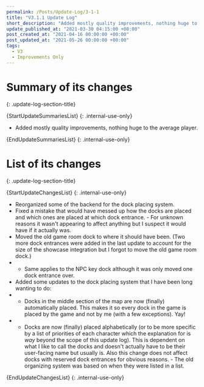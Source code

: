 ```yaml
---
permalink: /Posts/Update-Log/3-1-1
title: "V3.1.1 Update Log"
short_description: "Added mostly quality improvements, nothing huge to the average player."
update_published_at: "2021-03-30 04:15:00 +00:00"
post_created_at: "2021-04-16 00:00:00 +00:00"
post_updated_at: "2021-05-26 00:00:00 +00:00"
tags:
  - V3
  - Improvements Only
---
```


# Summary of its changes
{: .update-log-section-title}

{StartUpdateSummariesList}
{: .internal-use-only}

* Added mostly quality improvements, nothing huge to the average player.

{EndUpdateSummariesList}
{: .internal-use-only}

# List of its changes
{: .update-log-section-title}

{StartUpdateChangesList}
{: .internal-use-only}

* Reorganized some of the backend for the dock placing system.
* Fixed a mistake that would have messed up how the docks are placed and which ones are placed at which dock entrance. - For unknown reasons it wasn't appearing to affect anything but I suspect it would have if it actually was.
* Moved the old game room dock to where it should have been. (Two more dock entrances were added in the last update to account for the size of the showcase integration but I forgot to move the old game room dock.)
* * Same applies to the NPC key dock although it was only moved one dock entrance over.
* Added some updates to the dock placing system that I have been long wanting to do:
* * Docks in the middle section of the map are now (finally) automatically placed. This makes it so every dock in the game is placed by the game and not by me (with a few exceptions). Yay!
* * Docks are now (finally) placed alphabetically (or to be more specific by a list of priorities of each character which the explanation for is *way* beyond the scope of this update log). This is dependent on what I like to call the docks and doesn't actually have to be their user-facing name but usually is. Also this change does not affect docks with reserved dock entrances for obvious reasons. - The old organizing system was based on when they were listed in a list.

{EndUpdateChangesList}
{: .internal-use-only}
